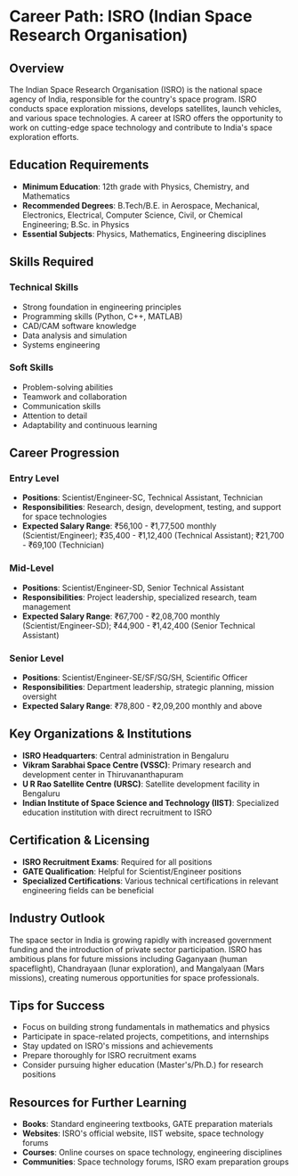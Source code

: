 # Career Path: ISRO (Indian Space Research Organisation)

## Overview
The Indian Space Research Organisation (ISRO) is the national space agency of India, responsible for the country's space program. ISRO conducts space exploration missions, develops satellites, launch vehicles, and various space technologies. A career at ISRO offers the opportunity to work on cutting-edge space technology and contribute to India's space exploration efforts.

## Education Requirements
- **Minimum Education**: 12th grade with Physics, Chemistry, and Mathematics
- **Recommended Degrees**: B.Tech/B.E. in Aerospace, Mechanical, Electronics, Electrical, Computer Science, Civil, or Chemical Engineering; B.Sc. in Physics
- **Essential Subjects**: Physics, Mathematics, Engineering disciplines

## Skills Required
### Technical Skills
- Strong foundation in engineering principles
- Programming skills (Python, C++, MATLAB)
- CAD/CAM software knowledge
- Data analysis and simulation
- Systems engineering

### Soft Skills
- Problem-solving abilities
- Teamwork and collaboration
- Communication skills
- Attention to detail
- Adaptability and continuous learning

## Career Progression
### Entry Level
- **Positions**: Scientist/Engineer-SC, Technical Assistant, Technician
- **Responsibilities**: Research, design, development, testing, and support for space technologies
- **Expected Salary Range**: ₹56,100 - ₹1,77,500 monthly (Scientist/Engineer); ₹35,400 - ₹1,12,400 (Technical Assistant); ₹21,700 - ₹69,100 (Technician)

### Mid-Level
- **Positions**: Scientist/Engineer-SD, Senior Technical Assistant
- **Responsibilities**: Project leadership, specialized research, team management
- **Expected Salary Range**: ₹67,700 - ₹2,08,700 monthly (Scientist/Engineer-SD); ₹44,900 - ₹1,42,400 (Senior Technical Assistant)

### Senior Level
- **Positions**: Scientist/Engineer-SE/SF/SG/SH, Scientific Officer
- **Responsibilities**: Department leadership, strategic planning, mission oversight
- **Expected Salary Range**: ₹78,800 - ₹2,09,200 monthly and above

## Key Organizations & Institutions
- **ISRO Headquarters**: Central administration in Bengaluru
- **Vikram Sarabhai Space Centre (VSSC)**: Primary research and development center in Thiruvananthapuram
- **U R Rao Satellite Centre (URSC)**: Satellite development facility in Bengaluru
- **Indian Institute of Space Science and Technology (IIST)**: Specialized education institution with direct recruitment to ISRO

## Certification & Licensing
- **ISRO Recruitment Exams**: Required for all positions
- **GATE Qualification**: Helpful for Scientist/Engineer positions
- **Specialized Certifications**: Various technical certifications in relevant engineering fields can be beneficial

## Industry Outlook
The space sector in India is growing rapidly with increased government funding and the introduction of private sector participation. ISRO has ambitious plans for future missions including Gaganyaan (human spaceflight), Chandrayaan (lunar exploration), and Mangalyaan (Mars missions), creating numerous opportunities for space professionals.

## Tips for Success
- Focus on building strong fundamentals in mathematics and physics
- Participate in space-related projects, competitions, and internships
- Stay updated on ISRO's missions and achievements
- Prepare thoroughly for ISRO recruitment exams
- Consider pursuing higher education (Master's/Ph.D.) for research positions

## Resources for Further Learning
- **Books**: Standard engineering textbooks, GATE preparation materials
- **Websites**: ISRO's official website, IIST website, space technology forums
- **Courses**: Online courses on space technology, engineering disciplines
- **Communities**: Space technology forums, ISRO exam preparation groups
